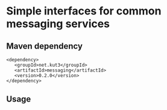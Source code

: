 # Simple interfaces for common messaging services

## Maven dependency
    <dependency>
       <groupId>net.kut3</groupId>
       <artifactId>messaging</artifactId>
       <version>0.2.0</version>
    </dependency>

## Usage